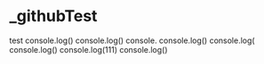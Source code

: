 # _githubTest
test
console.log()
console.log()
console.
console.log()
console.log(
console.log()
console.log(111)
console.log()
